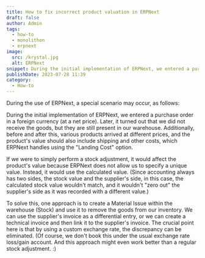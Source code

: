 ```yaml
---
title: How to fix incorrect product valuation in ERPNext
draft: false
author: Admin
tags:
  - how-to
  - monolithon
  - erpnext
image:
  src: /krystal.jpg
  alt: ERPNext
snippet: During the initial implementation of ERPNext, we entered a purchase order in a foreign currency (at a net price). Later, it turned out that we did not receive the goods, but they are still present in our warehouse. Additionally,
publishDate: 2023-07-28 11:39
category:
  - How-to
---
```



During the use of ERPNext, a special scenario may occur, as follows:

During the initial implementation of ERPNext, we entered a purchase order in a foreign currency (at a net price). Later, it turned out that we did not receive the goods, but they are still present in our warehouse. Additionally, before and after this, various products arrived at different prices, and the product's value should also include shipping and other costs, which ERPNext handles using the "Landing Cost" option.

If we were to simply perform a stock adjustment, it would affect the product's value because ERPNext does not allow us to specify a unique value. Instead, it would use the calculated value. (Since accounting always has two sides, the stock value and the supplier's side, in this case, the calculated stock value wouldn't match, and it wouldn't "zero out" the supplier's side as it was recorded with a different value.)

To solve this, one approach is to create a Material Issue within the warehouse (Stock) and use it to remove the goods from our inventory. We can use the supplier's invoice as a differential entry, or we can create a technical invoice and then link it to the supplier's invoice. The crucial point here is that by using a custom exchange rate, the discrepancy can be eliminated. (Of course, we don't book this under the usual exchange rate loss/gain account. And this approach might even work better than a regular stock adjustment. :)